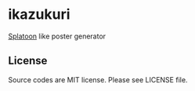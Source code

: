 # ikazukuri

[Splatoon](http://www.nintendo.co.jp/wiiu/agmj/) like poster generator

## License

Source codes are MIT license. Please see LICENSE file.
